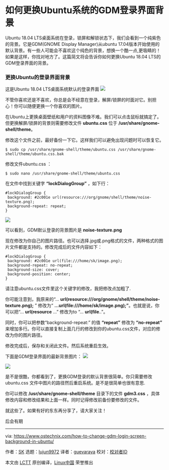 如何更换Ubuntu系统的GDM登录界面背景
======
Ubuntu 18.04 LTS桌面系统在登录，锁屏和解锁状态下，我们会看到一个纯紫色的背景。它是GDM(GNOME Display Manager)从ubuntu 17.04版本开始使用的默认背景。有一些人可能会不喜欢这个纯色的背景，想换一个酷一点,更吸睛的！如果是这样，你找对地方了。这篇简文将会告诉你如何更换Ubuntu 18.04 LTS的GDM登录界面的背景。
### 更换Ubuntu的登录界面背景

这是Ubuntu 18.04 LTS桌面系统默认的登录界面
![](https://www.ostechnix.com/wp-content/uploads/2018/11/GDM-login-screen-1.png)

不管你喜欢还是不喜欢，你总是会不经意在登录，解屏/锁屏的时面对它。别担心！你可以随便更换一个你喜欢的图片。

在Ubuntu上更换桌面壁纸和用户的资料图像不难。我们可以点击鼠标就搞定了。但更换解屏/锁屏的背景则需要修改文件 **ubuntu.css** 位于 **/usr/share/gnome-shell/theme**。

修改这个文件之前，最好备份一下它。这样我们可以避免出现问题时可以恢复它。

```
$ sudo cp /usr/share/gnome-shell/theme/ubuntu.css /usr/share/gnome-shell/theme/ubuntu.css.bak
```

修改文件ubuntu.css ：

```
$ sudo nano /usr/share/gnome-shell/theme/ubuntu.css
```
在文件中找到关键字 **“lockDialogGroup”** ，如下行：


```
#lockDialogGroup {
 background: #2c001e url(resource:///org/gnome/shell/theme/noise-texture.png);
 background-repeat: repeat;
}
```
![](https://www.ostechnix.com/wp-content/uploads/2018/11/ubuntu_css.png)

可以看到，GDM默认登录的背景图片是 **noise-texture.png**

现在修改为你自己的图片路径。也可以选择.jpg或.png格式的文件，两种格式的图片文件都是支持的。修改完成后的文件内容如下：

```
#lockDialogGroup {
 background: #2c001e url(file:///home/sk/image.png);
 background-repeat: no-repeat;
 background-size: cover;
 background-position: center;
}
```

请注意ubuntu.css文件里这个关键字的修改，我把修改点加粗了.

你可能注意到，我原来的“… **url(resource:///org/gnome/shell/theme/noise-texture.png);** ” 修改为“ **…url(file:///home/sk/image.png);”**。也就是说，你可以把“… **url(resource** …” 修改为to “… **url(file**..”。

同时，你可以把参数“background-repeat:” 的值 **“repeat”** 修改为 **“no-repeat”** 来增加多行。你可以直接复制上面几行的修改到你的ubuntu.css文件，对应的修改为你的图片路径。

修改完成后，保存和关闭此文件。然后系统重启生效。

下面是GDM登录界面的最新背景图片：
![](https://www.ostechnix.com/wp-content/uploads/2018/11/GDM-login-screen-2.png)

![](https://www.ostechnix.com/wp-content/uploads/2018/11/GDM-login-screen-3.png)

是不是很酷，你都看到了，更换GDM登录的默认背景很简单。你只需要修改ubuntu.css 文件中图片的路径然后重启系统。是不是很简单也很有意思.

你可以修改 **/usr/share/gnome-shell/theme** 目录下的文件 **gdm3.css** ，具体修改内容和修改结果和上面一样。同时记得修改前备份要修改的文件。

就这些了。如果有好的东东再分享了，请大家关注！

后会有期



--------------------------------------------------------------------------------

via: https://www.ostechnix.com/how-to-change-gdm-login-screen-background-in-ubuntu/

作者：[SK][a]
选题：[lujun9972][b]
译者：[guevaraya](https://github.com/guevaraya)
校对：[校对者ID](https://github.com/校对者ID)

本文由 [LCTT](https://github.com/LCTT/TranslateProject) 原创编译，[Linux中国](https://linux.cn/) 荣誉推出

[a]: https://www.ostechnix.com/author/sk/
[b]: https://github.com/lujun9972
